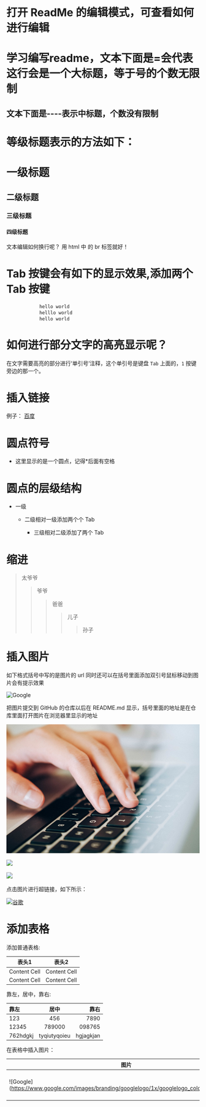 打开 ReadMe 的编辑模式，可查看如何进行编辑
=====

学习编写readme，文本下面是=会代表这行会是一个大标题，等于号的个数无限制
==

文本下面是----表示中标题，个数没有限制
-----

等级标题表示的方法如下：
=

#  一级标题
##  二级标题
###  三级标题
####  四级标题

文本编辑如何换行呢？ 用 html 中 的 br 标签就好！</br>

Tab 按键会有如下的显示效果,添加两个 Tab 按键
===

                hello world
                helllo world
                hello world
      
      
如何进行部分文字的高亮显示呢？
=

在文字需要高亮的部分进行‘单引号’注释，这个单引号是键盘 `Tab` 上面的，`1` 按键旁边的那一个。</br>

插入链接
=
例子： [百度](www.baidu.com "百度链接")  

圆点符号
===

* 这里显示的是一个圆点，记得*后面有空格

圆点的层级结构
====

* 一级

    * 二级相对一级添加两个个 Tab

        * 三级相对二级添加了两个 Tab
  
  
 缩进
 ==
 >太爷爷
 >>爷爷
 >>>爸爸
 >>>>儿子
 >>>>>孙子
 
 插入图片
 ===
 
 如下格式括号中写的是图片的 url 同时还可以在括号里面添加双引号鼠标移动到图片会有提示效果
 
 ![Google](https://www.google.com/images/branding/googlelogo/1x/googlelogo_color_272x92dp.png "谷歌 logo")
 
 把图片提交到 GitHub 的仓库以后在 README.md 显示，括号里面的地址是在仓库里面打开图片在浏览器里显示的地址
 
 ![](https://github.com/kickcodeman/Readme/blob/master/pics/11790.jpg)
 
 ![](https://github.com/kickcodeman/Readme/blob/master/pics/19302.jpg)
 
 ![](https://github.com/kickcodeman/Readme/blob/master/pics/92776.jpg)
  
 点击图片进行超链接，如下所示：
 
 [![谷歌](https://www.google.com/images/branding/googlelogo/1x/googlelogo_color_272x92dp.png "点击进入谷歌")](https://www.google.com)
 
 添加表格
 ===
 添加普通表格:</br>
 
| 表头1  | 表头2|
| ------------- | --------------|
| Content Cell  | Content Cell  |
| Content Cell  | Content Cell  |
 
 靠左，居中，靠右:</br>
 
 | 靠左| 居中 | 靠右 |
 | :--- | :---: | ---: |
 | 123 | 456 | 7890 |
 | 12345 | 789000 | 098765|
 | 762hdgkj | tyqiutyqoieu | hgjagkjan |
 
在表格中插入图片：</br>

| 图片 | 描述|
| ---- | -----|
![Google](https://www.google.com/images/branding/googlelogo/1x/googlelogo_color_272x92dp.png | 这是 Google 的 Logo. 
 

 
 


 
 
 












